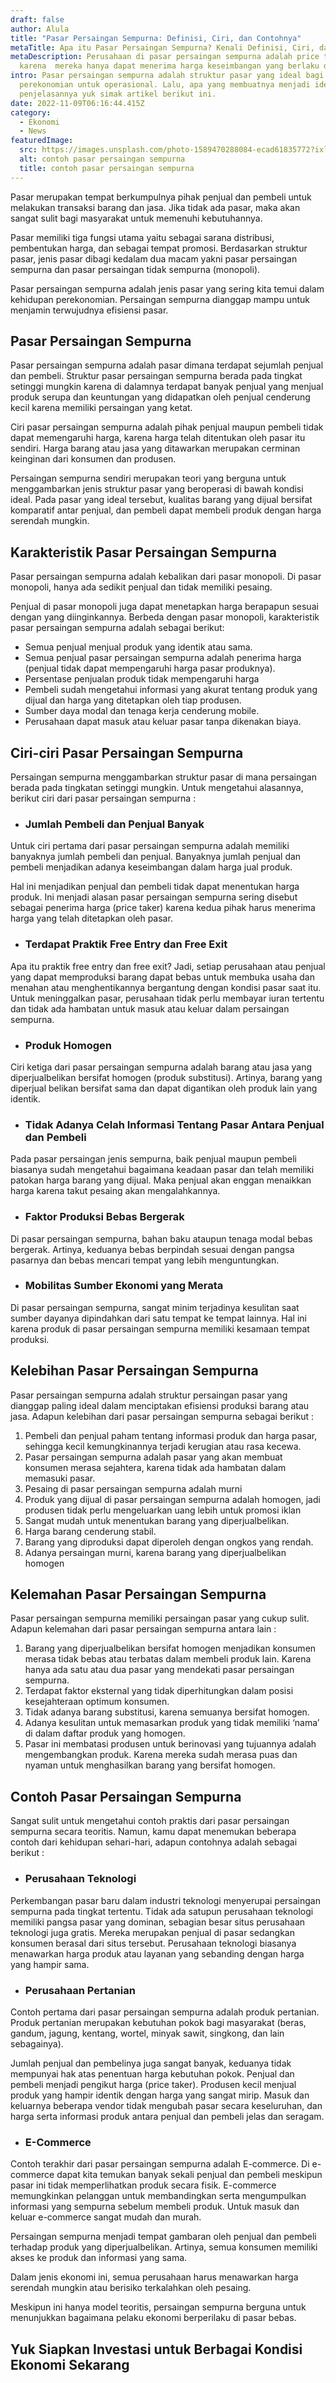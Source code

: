 ```yaml
---
draft: false
author: Alula
title: "Pasar Persaingan Sempurna: Definisi, Ciri, dan Contohnya"
metaTitle: Apa itu Pasar Persaingan Sempurna? Kenali Definisi, Ciri, dan Contoh
metaDescription: Perusahaan di pasar persaingan sempurna adalah price taker
  karena  mereka hanya dapat menerima harga keseimbangan yang berlaku di pasar.
intro: Pasar persaingan sempurna adalah struktur pasar yang ideal bagi
  perekonomian untuk operasional. Lalu, apa yang membuatnya menjadi ideal? Untuk
  penjelasannya yuk simak artikel berikut ini.
date: 2022-11-09T06:16:44.415Z
category:
  - Ekonomi
  - News
featuredImage:
  src: https://images.unsplash.com/photo-1589470288084-ecad61835772?ixlib=rb-4.0.3&ixid=MnwxMjA3fDB8MHxwaG90by1wYWdlfHx8fGVufDB8fHx8&auto=format&fit=crop&w=2070&q=80
  alt: contoh pasar persaingan sempurna
  title: contoh pasar persaingan sempurna
---
```

Pasar merupakan tempat berkumpulnya pihak penjual dan pembeli untuk melakukan transaksi barang dan jasa. Jika tidak ada pasar, maka akan sangat sulit bagi masyarakat untuk memenuhi kebutuhannya.

Pasar memiliki tiga fungsi utama yaitu sebagai sarana distribusi, pembentukan harga, dan sebagai tempat promosi. Berdasarkan struktur pasar, jenis pasar dibagi kedalam dua macam yakni pasar persaingan sempurna dan pasar persaingan tidak sempurna (monopoli).

Pasar persaingan sempurna adalah jenis pasar yang sering kita temui dalam kehidupan perekonomian. Persaingan sempurna dianggap mampu untuk menjamin terwujudnya efisiensi pasar.

## Pasar Persaingan Sempurna

Pasar persaingan sempurna adalah pasar dimana terdapat sejumlah penjual dan pembeli. Struktur pasar persaingan sempurna berada pada tingkat setinggi mungkin karena di dalamnya terdapat banyak penjual yang menjual produk serupa dan keuntungan yang didapatkan oleh penjual cenderung kecil karena memiliki persaingan yang ketat.

Ciri pasar persaingan sempurna adalah pihak penjual maupun pembeli tidak dapat memengaruhi harga, karena harga telah ditentukan oleh pasar itu sendiri. Harga barang atau jasa yang ditawarkan merupakan cerminan keinginan dari konsumen dan produsen.

Persaingan sempurna sendiri merupakan teori yang berguna untuk menggambarkan jenis struktur pasar yang beroperasi di bawah kondisi ideal. Pada pasar yang ideal tersebut, kualitas barang yang dijual bersifat komparatif antar penjual, dan pembeli dapat membeli produk dengan harga serendah mungkin.

## Karakteristik Pasar Persaingan Sempurna

Pasar persaingan sempurna adalah kebalikan dari pasar monopoli. Di pasar monopoli, hanya ada sedikit penjual dan tidak memiliki pesaing.

Penjual di pasar monopoli juga dapat menetapkan harga berapapun sesuai dengan yang diinginkannya. Berbeda dengan pasar monopoli, karakteristik pasar persaingan sempurna adalah sebagai berikut:

* Semua penjual menjual produk yang identik atau sama.
* Semua penjual pasar persaingan sempurna adalah penerima harga (penjual tidak dapat mempengaruhi harga pasar produknya).
* Persentase penjualan produk tidak mempengaruhi harga
* Pembeli sudah mengetahui informasi yang akurat tentang produk yang dijual dan harga yang ditetapkan oleh tiap produsen.
* Sumber daya modal dan tenaga kerja cenderung mobile.
* Perusahaan dapat masuk atau keluar pasar tanpa dikenakan biaya.

## Ciri-ciri Pasar Persaingan Sempurna

Persaingan sempurna menggambarkan struktur pasar di mana persaingan berada pada tingkatan setinggi mungkin. Untuk mengetahui alasannya, berikut ciri dari pasar persaingan sempurna :  

* ### Jumlah Pembeli dan Penjual Banyak

Untuk ciri pertama dari pasar persaingan sempurna adalah memiliki banyaknya jumlah pembeli dan penjual. Banyaknya jumlah penjual dan pembeli menjadikan adanya keseimbangan dalam harga jual produk.

Hal ini menjadikan penjual dan pembeli tidak dapat menentukan harga produk. Ini menjadi alasan pasar persaingan sempurna sering disebut sebagai penerima harga (price taker) karena kedua pihak harus menerima harga yang telah ditetapkan oleh pasar.

* ### Terdapat Praktik Free Entry dan Free Exit

Apa itu praktik free entry dan free exit? Jadi, setiap perusahaan atau penjual yang dapat memproduksi barang dapat bebas untuk membuka usaha dan menahan atau menghentikannya bergantung dengan kondisi pasar saat itu. Untuk meninggalkan pasar, perusahaan tidak perlu membayar iuran tertentu dan tidak ada hambatan untuk masuk atau keluar dalam persaingan sempurna.

* ### Produk Homogen

Ciri ketiga dari pasar persaingan sempurna adalah barang atau jasa yang diperjualbelikan bersifat homogen (produk substitusi). Artinya, barang yang diperjual belikan bersifat sama dan dapat digantikan oleh produk lain yang identik.

* ### Tidak Adanya Celah Informasi Tentang Pasar Antara Penjual dan Pembeli

Pada pasar persaingan jenis sempurna, baik penjual maupun pembeli biasanya sudah mengetahui bagaimana keadaan pasar dan telah memiliki patokan harga barang yang dijual. Maka penjual akan enggan menaikkan harga karena takut pesaing akan mengalahkannya. 

* ### Faktor Produksi Bebas Bergerak

Di pasar persaingan sempurna, bahan baku ataupun tenaga modal bebas bergerak. Artinya, keduanya bebas berpindah sesuai dengan pangsa pasarnya dan bebas mencari tempat yang lebih menguntungkan.

* ### Mobilitas Sumber Ekonomi yang Merata

Di pasar persaingan sempurna, sangat minim terjadinya kesulitan saat sumber dayanya dipindahkan dari satu tempat ke tempat lainnya. Hal ini karena produk di pasar persaingan sempurna memiliki kesamaan tempat produksi.

## Kelebihan Pasar Persaingan Sempurna

Pasar persaingan sempurna adalah struktur persaingan pasar yang dianggap paling ideal dalam menciptakan efisiensi produksi barang atau jasa. Adapun kelebihan dari pasar persaingan sempurna sebagai berikut :

1. Pembeli dan penjual paham tentang informasi produk dan harga pasar, sehingga kecil kemungkinannya terjadi kerugian atau rasa kecewa.
2. Pasar persaingan sempurna adalah pasar yang akan membuat konsumen merasa sejahtera, karena tidak ada hambatan dalam memasuki pasar.
3. Pesaing di pasar persaingan sempurna adalah murni
4. Produk yang dijual di pasar persaingan sempurna adalah homogen, jadi produsen tidak perlu mengeluarkan uang lebih untuk promosi iklan
5. Sangat mudah untuk menentukan barang yang diperjualbelikan.
6. Harga barang cenderung stabil.
7. Barang yang diproduksi dapat diperoleh dengan ongkos yang rendah.
8. Adanya persaingan murni, karena barang yang diperjualbelikan homogen

## Kelemahan Pasar Persaingan Sempurna

Pasar persaingan sempurna memiliki persaingan pasar yang cukup sulit. Adapun kelemahan dari pasar persaingan sempurna antara lain :

1. Barang yang diperjualbelikan bersifat homogen menjadikan konsumen merasa tidak bebas atau terbatas dalam membeli produk lain. Karena hanya ada satu atau dua pasar yang mendekati pasar persaingan sempurna.
2. Terdapat faktor eksternal yang tidak diperhitungkan dalam posisi kesejahteraan optimum konsumen.
3. Tidak adanya barang substitusi, karena semuanya bersifat homogen.
4. Adanya kesulitan untuk memasarkan produk yang tidak memiliki ‘nama’ di dalam daftar produk yang homogen.
5. Pasar ini membatasi produsen untuk berinovasi yang tujuannya adalah mengembangkan produk. Karena mereka sudah merasa puas dan nyaman untuk menghasilkan barang yang bersifat homogen.

## Contoh Pasar Persaingan Sempurna

Sangat sulit untuk mengetahui contoh praktis dari pasar persaingan sempurna secara teoritis. Namun, kamu dapat menemukan beberapa contoh dari kehidupan sehari-hari, adapun contohnya adalah sebagai berikut : 

* ### Perusahaan Teknologi

Perkembangan pasar baru dalam industri teknologi menyerupai persaingan sempurna pada tingkat tertentu. Tidak ada satupun perusahaan teknologi memiliki pangsa pasar yang dominan, sebagian besar situs perusahaan teknologi juga gratis. Mereka merupakan penjual di pasar sedangkan konsumen berasal dari situs tersebut. Perusahaan teknologi biasanya menawarkan harga produk atau layanan yang sebanding dengan harga yang hampir sama.

* ### Perusahaan Pertanian

Contoh pertama dari pasar persaingan sempurna adalah produk pertanian. Produk pertanian merupakan kebutuhan pokok bagi masyarakat (beras, gandum, jagung, kentang, wortel, minyak sawit, singkong, dan lain sebagainya). 

Jumlah penjual dan pembelinya juga sangat banyak, keduanya tidak mempunyai hak atas penentuan harga kebutuhan pokok. Penjual dan pembeli menjadi pengikut harga (price taker). Produsen kecil menjual produk yang hampir identik dengan harga yang sangat mirip. Masuk dan keluarnya beberapa vendor tidak mengubah pasar secara keseluruhan, dan harga serta informasi produk antara penjual dan pembeli jelas dan seragam.

* ### E-Commerce

Contoh terakhir dari pasar persaingan sempurna adalah E-commerce. Di e-commerce dapat kita temukan banyak sekali penjual dan pembeli meskipun pasar ini tidak memperlihatkan produk secara fisik. E-commerce memungkinkan pelanggan untuk membandingkan serta mengumpulkan informasi yang sempurna sebelum membeli produk. Untuk masuk dan keluar e-commerce sangat mudah dan murah.

Persaingan sempurna menjadi tempat gambaran oleh penjual dan pembeli terhadap produk yang diperjualbelikan. Artinya, semua konsumen memiliki akses ke produk dan informasi yang sama.

Dalam jenis ekonomi ini, semua perusahaan harus menawarkan harga serendah mungkin atau berisiko terkalahkan oleh pesaing.

Meskipun ini hanya model teoritis, persaingan sempurna berguna untuk menunjukkan bagaimana pelaku ekonomi berperilaku di pasar bebas.

## Y﻿uk Siapkan Investasi untuk Berbagai Kondisi Ekonomi Sekarang